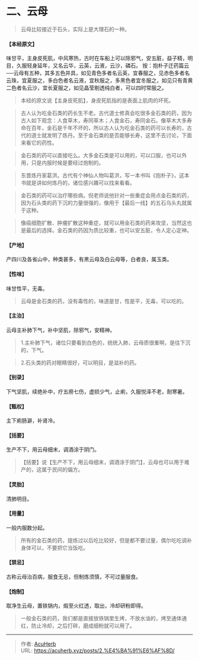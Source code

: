 # 二、云母


> 云母比较接近于石头，实际上是大理石的一种。

#### 【本经原文】
味甘平，主身皮死肌，中风寒热，古时在车船上可以除邪气，安五脏，益子精，明目，久服轻身延年，又名云华，云英，云液，云沙，磷石。
按：抱朴子迁药篇云──云母有五种，其多五色并具，如见青色多者名云英，宜春服之，见赤色多者名云珠，宜夏服之，多白色者名云液，宜秋服之，多黑色者宜冬服之，如见只有青黄二色者名云沙，宜长夏服之，如见晶莹剔透纯白者，可以四时常服之。

> 本经的原文说【主身皮死肌】，身皮死肌指的是表面上肌肉的坏死。

> 古人认为吃金石类的药长生不老。古代道士修真会吃很多金石类的药，因为古人如下观念：人食草木，寿同草木；人食金石，寿同金石。像草木大多寿命在百年，金石是千年不坏的，所以古人认为吃金石类的药可以长寿的，古代的道士就发明了炼丹。至于金石类的是否能够长寿，这里不去讨论，下面来看它的药性。

> 金石类的药可以直接吃么。大多金石类是可以用的，可以口服，也可以外用，只是内服时候是要经过炮制的。

> 东晋炼丹家葛洪。古代有个神仙人物叫葛洪，写一本书叫《抱朴子》，这本书就是讲如何炼丹的，诸位感兴趣可以找来看看。

> 金石类的药可以治疗哪些病。倪老师说他针对一些重症会用点金石类的药，因为石头类的药下沉的力量很强的，像用于【最后一线】的五石乌头丸就属于这种。

> 像癌细胞扩散、肿瘤扩散这种重症，就可以用金石类的药来攻坚，当然这也是最后的选择。金石类的药因为质比较重，也可以安五脏，令人定心定神。

#### 【产地】
产四川及各省山中，种类甚多，有黑云母及白云母等，白者良，属玉类。
#### 【性味】
味甘性平，无毒。

> 云母是金石类的药，没有毒性的，味道是甘，性是平，无毒，可以吃的。

#### 【主治】
云母主补肺下气，补中坚肌，除邪气，安精神。

> 1.主补肺下气，诸位只要看到白色的，统统入肺，云母质很重啊，是往下沉的，下气。

> 2.石头类的药对眼睛很好，可以明目，是滋补的药。

#### 【别录】
下气坚肌，续绝补中，疗五痨七伤，虚损少气，止痢，久服悦泽不老，耐寒暑。
#### 【甄权】
主下痢肠澼，补肾冷。
#### 【括要】
生产不下，用云母细末，调酒涂于阴门。

> 【括要】说【生产不下，用云母细末，调酒涂于阴门】，云母也可以用于难产的，这属于民间的偏方。

#### 【灵胎】
清肺明目。
#### 【用量】
一般内服数分起。

> 所有的金石类的药，提炼过以后吃比较好，但是都不要过量，偶尔吃吃调补身体可以，不要把它当饭吃。

#### 【禁忌】
古称云母治百病，服食无忌，但制炼须慎，不可过量服食。
#### 【炮制】
取净生云母，置铁锅内，煅至火红透，取出，冷却研粉即得。

> 一般金石类的药，我们都是直接放铁锅里生烤，不放水油的，烤至通体通红，防止冷却，之后打碎，磨成细粉就可以用了。

---

> 作者: [AcuHerb](https://acuherb.xyz)  
> URL: https://acuherb.xyz/posts/2.%E4%BA%91%E6%AF%8D/  

